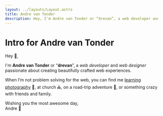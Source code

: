 ```yaml
---
layout: ../layouts/Layout.astro
title: Andre van Tonder
description: Hey, I'm Andre van Tonder or “drevan”, a web developer and web designer passionate about creating beautifully crafted web experiences.
---
```


<h1 class="sr-only">Intro for Andre van Tonder</h1>

Hey 👋,

I'm **Andre van Tonder** or “**drevan**”, a _web developer_ and _web designer_ passionate about creating beautifully crafted web experiences.

When I’m not problem solving for the web, you can find me [learning photography](https://www.instagram.com/photosbydrevan/) 📸, at church ⛪, on a road-trip adventure 🌋, or something crazy with friends and family.

Wishing you the most awesome day, \
Andre 🥳